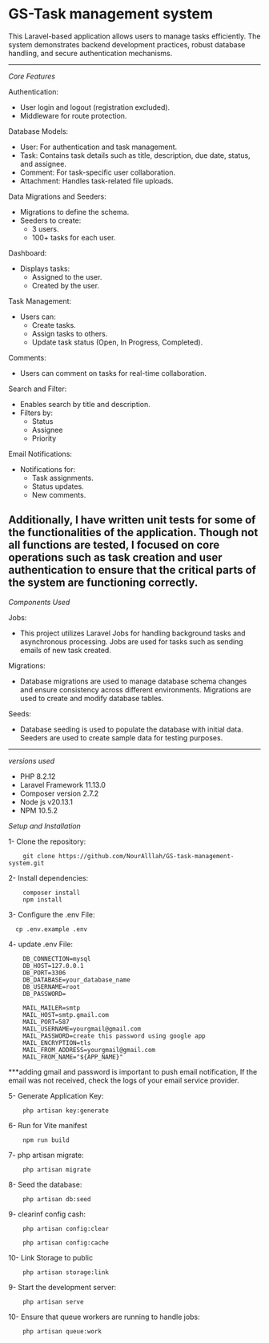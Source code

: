 # GS-Task management system 

This Laravel-based application allows users to manage tasks efficiently. The system demonstrates backend development practices, robust database handling, and secure authentication mechanisms. 
  
---------------------

*Core Features*

Authentication:

- User login and logout (registration excluded).
- Middleware for route protection.

Database Models:

- User: For authentication and task management.
- Task: Contains task details such as title, description, due date, status, and assignee.
- Comment: For task-specific user collaboration.
- Attachment: Handles task-related file uploads.

Data Migrations and Seeders:

- Migrations to define the schema.
- Seeders to create:
   - 3 users.
   - 100+ tasks for each user.

Dashboard:

- Displays tasks:
   - Assigned to the user.
   - Created by the user.

Task Management:

- Users can:
   - Create tasks.
   - Assign tasks to others.
   - Update task status (Open, In Progress, Completed).

Comments:

- Users can comment on tasks for real-time collaboration.

Search and Filter:

- Enables search by title and description.
- Filters by:
   - Status
   - Assignee
   - Priority

Email Notifications:
- Notifications for:
   - Task assignments.
   - Status updates.
   - New comments.

Additionally, I have written unit tests for some of the functionalities of the application. Though not all functions are tested, I focused on core operations such as task creation and user authentication to ensure that the critical parts of the system are functioning correctly.  
---------------------
*Components Used*

Jobs:
- This project utilizes Laravel Jobs for handling background tasks and asynchronous processing. Jobs are used for tasks such as sending emails of new task created.

Migrations:
- Database migrations are used to manage database schema changes and ensure consistency across different environments. Migrations are used to create and modify database tables.

Seeds:
- Database seeding is used to populate the database with initial data. Seeders are used to create sample data for testing purposes.

---------------------
*versions used*

- PHP 8.2.12
- Laravel Framework 11.13.0
- Composer version 2.7.2
- Node js v20.13.1
- NPM 10.5.2

*Setup and Installation*

1- Clone the repository:

        git clone https://github.com/NourAlllah/GS-task-management-system.git

2- Install dependencies:

        composer install
        npm install

3- Configure the .env File:
  
      cp .env.example .env

4- update .env File:

        DB_CONNECTION=mysql
        DB_HOST=127.0.0.1
        DB_PORT=3306
        DB_DATABASE=your_database_name
        DB_USERNAME=root
        DB_PASSWORD=

        MAIL_MAILER=smtp
        MAIL_HOST=smtp.gmail.com
        MAIL_PORT=587
        MAIL_USERNAME=yourgmail@gmail.com
        MAIL_PASSWORD=create this password using google app
        MAIL_ENCRYPTION=tls
        MAIL_FROM_ADDRESS=yourgmail@gmail.com
        MAIL_FROM_NAME="${APP_NAME}"

 ***adding gmail and password is important to push email notification, If the email was not received, check the logs of your email service provider.

5- Generate Application Key:

        php artisan key:generate

6- Run for  Vite manifest

        npm run build
        
7- php artisan migrate:

        php artisan migrate

8- Seed the database:

        php artisan db:seed

9- clearinf config cash:

        php artisan config:clear

        php artisan config:cache 

10- Link Storage to public 

        php artisan storage:link

9- Start the development server:

        php artisan serve

10- Ensure that queue workers are running to handle jobs:

        php artisan queue:work

      
